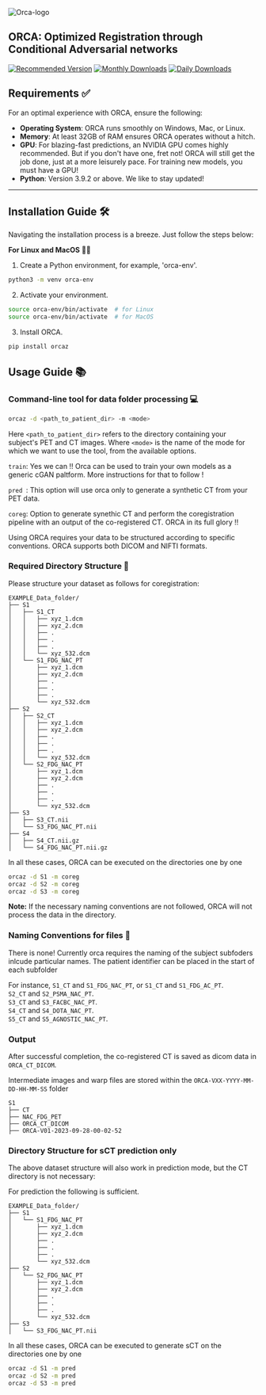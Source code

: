 ![Orca-logo](ORCA_graph.jpg)

## ORCA: Optimized Registration through Conditional Adversarial networks

[![Recommended Version](https://img.shields.io/badge/Recommended-pip%20install%20orcaz%3D%3D0.1.0-9400D3.svg)](https://pypi.org/project/orcaz/0.1.0/) 
[![Monthly Downloads](https://img.shields.io/pypi/dm/orcaz?label=Downloads%20(Monthly)&color=9400D3&style=flat-square&logo=python)](https://pypi.org/project/orcaz/) 
[![Daily Downloads](https://img.shields.io/pypi/dd/orcaz?label=Downloads%20(Daily)&color=9400D3&style=flat-square&logo=python)](https://pypi.org/project/orcaz/)


## **Requirements** ✅

For an optimal experience with ORCA, ensure the following:

- **Operating System**: ORCA runs smoothly on Windows, Mac, or Linux.
- **Memory**: At least 32GB of RAM ensures ORCA operates without a hitch.
- **GPU**: For blazing-fast predictions, an NVIDIA GPU comes highly recommended. But if you don't have one, fret not! ORCA will still get the job done, just at a more leisurely pace.
For training new models, you must have a GPU!
- **Python**: Version 3.9.2 or above. We like to stay updated!

---

## **Installation Guide** 🛠️

Navigating the installation process is a breeze. Just follow the steps below:

**For Linux and MacOS** 🐧🍏
1. Create a Python environment, for example, 'orca-env'.
```bash
python3 -m venv orca-env
```
2. Activate your environment.
```bash
source orca-env/bin/activate  # for Linux
source orca-env/bin/activate  # for MacOS
```
3. Install ORCA.
```bash
pip install orcaz
```

## Usage Guide 📚

### Command-line tool for data folder processing :computer: 

```bash
orcaz -d <path_to_patient_dir> -m <mode>
```

Here `<path_to_patient_dir>` refers to the directory containing your subject's PET and CT images. 
Where `<mode>` is the name of the mode for which we want to use the tool, from the available options. 

`train`: Yes we can !! Orca can be used to train your own models as a generic cGAN paltform. More instructions for that to follow !

`pred `: This option will use orca only to generate a synthetic CT from your PET data. 

`coreg`: Option to generate synethic CT and perform the coregistration pipeline with an output of the co-registered CT. ORCA in its full glory !!

Using ORCA requires your data to be structured according to specific conventions. ORCA supports both DICOM and NIFTI formats. 

### Required Directory Structure 🌳
Please structure your dataset as follows for coregistration:

```
EXAMPLE_Data_folder/
├── S1
│   ├── S1_CT
│   │   ├── xyz_1.dcm
│   │   ├── xyz_2.dcm
│   │   ├── .
│   │   ├── .
│   │   ├── .
│   │   └── xyz_532.dcm
│   └── S1_FDG_NAC_PT
│       ├── xyz_1.dcm
│       ├── xyz_2.dcm
│       ├── .
│       ├── .
│       ├── .
│       └── xyz_532.dcm
├── S2
│   ├── S2_CT
│   │   ├── xyz_1.dcm
│   │   ├── xyz_2.dcm
│   │   ├── .
│   │   ├── .
│   │   ├── .
│   │   └── xyz_532.dcm
│   └── S2_FDG_NAC_PT
│       ├── xyz_1.dcm
│       ├── xyz_2.dcm
│       ├── .
│       ├── .
│       ├── .
│       └── xyz_532.dcm
├── S3
│   ├── S3_CT.nii
│   └── S3_FDG_NAC_PT.nii
├── S4
│   ├── S4_CT.nii.gz
│   └── S4_FDG_NAC_PT.nii.gz
```

In all these cases, ORCA can be executed on the directories one by one

```bash
orcaz -d S1 -m coreg
orcaz -d S2 -m coreg
orcaz -d S3 -m coreg  
```

**Note:** If the necessary naming conventions are not followed, ORCA will not process the data in the directory.


### Naming Conventions for files 📝
There is none! Currently orca requires the naming of the subject subfoders inlcude particular names.
The patient identifier can be placed in the start of each subfolder

For instance, `S1_CT` and `S1_FDG_NAC_PT`, or  `S1_CT` and `S1_FDG_AC_PT`.  
`S2_CT` and `S2_PSMA_NAC_PT`.  
`S3_CT` and `S3_FACBC_NAC_PT`.  
`S4_CT` and `S4_DOTA_NAC_PT`.  
`S5_CT` and `S5_AGNOSTIC_NAC_PT`.  

### Output
After successful completion, the co-registered CT is saved as dicom data in `ORCA_CT_DICOM`.

Intermediate images and warp files are stored within the `ORCA-VXX-YYYY-MM-DD-HH-MM-SS` folder
```
S1
├── CT
├── NAC_FDG_PET
├── ORCA_CT_DICOM
├── ORCA-V01-2023-09-28-00-02-52
```


### Directory Structure for sCT prediction only
The above dataset structure will also work in prediction mode, but the CT directory is not necessary:

For prediction the following is sufficient.
```
EXAMPLE_Data_folder/
├── S1
│   └── S1_FDG_NAC_PT
│       ├── xyz_1.dcm
│       ├── xyz_2.dcm
│       ├── .
│       ├── .
│       ├── .
│       └── xyz_532.dcm
├── S2
│   └── S2_FDG_NAC_PT
│       ├── xyz_1.dcm
│       ├── xyz_2.dcm
│       ├── .
│       ├── .
│       ├── .
│       └── xyz_532.dcm
├── S3
│   └── S3_FDG_NAC_PT.nii
```

In all these cases, ORCA can be executed to generate sCT on the directories one by one

```bash
orcaz -d S1 -m pred
orcaz -d S2 -m pred
orcaz -d S3 -m pred  
```

